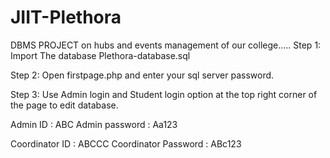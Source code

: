 # JIIT-Plethora
DBMS PROJECT on hubs and events  management of our college.....
Step 1: Import The database Plethora-database.sql

Step 2: Open firstpage.php and enter your sql server password.

Step 3: Use Admin login and Student login option at the top right corner of the page to edit database.

Admin ID : ABC
Admin password : Aa123

Coordinator ID : ABCCC
Coordinator Password : ABc123
